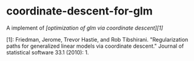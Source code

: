 # coordinate-descent-for-glm

A implement of <cite>[optimization of glm via coordinate descent][1]</cite>

[1]: Friedman, Jerome, Trevor Hastie, and Rob Tibshirani. "Regularization paths for generalized linear models via coordinate descent." Journal of statistical software 33.1 (2010): 1.
